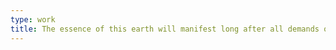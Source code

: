 ```yaml
---
type: work
title: The essence of this earth will manifest long after all demands on it disappear
---
```


